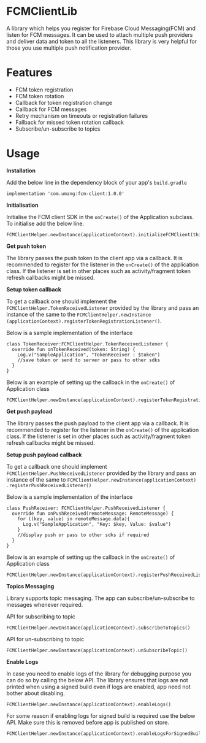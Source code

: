 # FCMClientLib
A library which helps you register for Firebase Cloud Messaging(FCM) and listen for FCM 
messages. It can be used to attach multiple push providers and deliver data and token to 
all the listeners. This library is very helpful for those you use multiple push notification 
provider.

# Features

* FCM token registration
* FCM token rotation
* Callback for token registration change
* Callback for FCM messages
* Retry mechanism on timeouts or registration failures
* Fallback for missed token rotation callback
* Subscribe/un-subscribe to topics 


# Usage

**Installation**

Add the below line in the dependency block of your app's `build.gradle`

```
implementation 'com.umang:fcm-client:1.0.0'
```

**Initialisation**

Initialise the FCM client SDK in the `onCreate()` of the Application subclass. To initialise add 
the below line.

```
FCMClientHelper.newInstance(applicationContext).initializeFCMClient(this)
```

**Get push token**

The library passes the push token to the client app via a callback. 
It is recommended to register for the listener in the `onCreate()` of the application class. If the 
listener is set in other places such as activity/fragment token refresh callbacks might be missed.

**Setup token callback**

To get a callback one should implement the `FCMClientHelper.TokenReceivedListener` 
provided by the library and pass an instance of the same to the `FCMClientHelper.newInstance
(applicationContext).registerTokenRegistrationListener()`.

Below is a sample implementation of the interface

```
class TokenReceiver:FCMClientHelper.TokenReceivedListener {
  override fun onTokenReceived(token: String) {
    Log.v("SampleApplication", "TokenReceiver : $token")
    //save token or send to server or pass to other sdks
  }
}

```

Below is an example of setting up the callback in the  `onCreate()` of Application class

```
FCMClientHelper.newInstance(applicationContext).registerTokenRegistrationListener(TokenReceiver())
```

**Get push payload**

The library passes the push payload to the client app via a callback.
It is recommended to register for the listener in the `onCreate()` of the application class. If the 
listener is set in other places such as activity/fragment token refresh callbacks might be missed.

**Setup push payload callback**

To get a callback one should implement `FCMClientHelper.PushReceivedListener` provided by the 
library and pass an instance of the same to `FCMClientHelper.newInstance(applicationContext)
.registerPushReceivedListener()`

Below is a sample implementation of the interface

```
class PushReceiver: FCMClientHelper.PushReceivedListener {
  override fun onPushReceived(remoteMessage: RemoteMessage) {
    for ((key, value) in remoteMessage.data){
      Log.v("SampleApplication", "Key: $key, Value: $value")
    }
    //display push or pass to other sdks if required
  }
}

```

Below is an example of setting up the callback in the  `onCreate()` of Application class

```
FCMClientHelper.newInstance(applicationContext).registerPushReceivedListener(PushReceiver())
```

**Topics Messaging**

Library supports topic messaging. The app can subscribe/un-subscribe to messages whenever required.

API for subscribing to topic
 
 ```
FCMClientHelper.newInstance(applicationContext).subscribeToTopics()
```

API for un-subscribing to topic

```
FCMClientHelper.newInstance(applicationContext).unSubscribeTopic()
```

**Enable Logs**

In case you need to enable logs of the library for debugging purpose you can do so by calling the
below API. The library ensures that logs are not printed when using a signed build even if logs 
are enabled, app need not bother about disabling. 
  
```
FCMClientHelper.newInstance(applicationContext).enableLogs()
```

For some reason if enabling logs for signed build is required use the below API. Make sure this 
is removed before app is published on store.

```
FCMClientHelper.newInstance(applicationContext).enableLogsForSignedBuild()
```